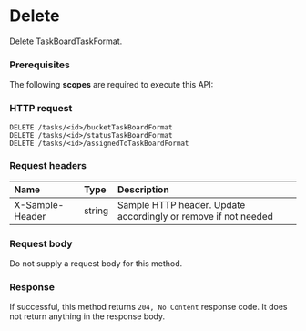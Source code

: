 # Delete

Delete TaskBoardTaskFormat.
### Prerequisites
The following **scopes** are required to execute this API: 
### HTTP request
<!-- { "blockType": "ignored" } -->
```http
DELETE /tasks/<id>/bucketTaskBoardFormat
DELETE /tasks/<id>/statusTaskBoardFormat
DELETE /tasks/<id>/assignedToTaskBoardFormat

```
### Request headers
| Name       | Type | Description|
|:---------------|:--------|:----------|
| X-Sample-Header  | string  | Sample HTTP header. Update accordingly or remove if not needed|

### Request body
Do not supply a request body for this method.


### Response
If successful, this method returns `204, No Content` response code. It does not return anything in the response body.


<!-- uuid: 57e02da2-b862-4b2f-836a-c2a183fcf46b
2015-10-21 09:49:44 UTC -->
<!-- {
  "type": "#page.annotation",
  "description": "Delete",
  "keywords": "",
  "section": "documentation",
  "tocPath": ""
}-->
